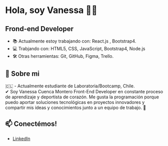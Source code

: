 # Hola, soy Vanessa 👋🏾 <br>
## Frond-end Developer 

- 📚 Actualmente estoy trabajando con: React.js , Bootstrap4.
- 💻 Trabjando con: HTML5, CSS, JavaScript, Bootstrap4, Node.js
- 🛠  Otras herramientas: Git, GitHub, Figma, Trello.

## 💬 Sobre mi

🇨🇱 - Actualmente estudiante de Laboratoria/Bootcamp, Chile.
<br>
✔ Soy Vanessa Cuenca Montero Front-End Developer en constante proceso de aprendizaje y deportista de corazón. Me gusta la programación porque puedo aportar soluciones tecnológicas en proyectos innovadores y compartir mis ideas y conocimientos junto a un equipo de trabajo. 🌿



## 📫 Conectémos!

- [LinkedIn](https://www.linkedin.com/in/vanessacuencamontero/)
